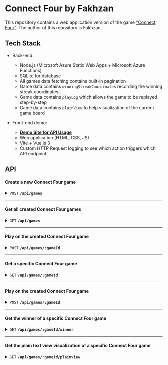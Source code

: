 # Connect Four by Fakhzan

This repository contains a web application version of the game ["Connect Four"](https://en.m.wikipedia.org/wiki/Connect_Four). The author of this repository is Fakhzan.


## Tech Stack

- Back-end:
    - Node.js (Microsoft Azure Static Web Apps + Microsoft Azure Functions)
    - SQLite for database
    - All games data fetching contains built-in pagination
    - Game data contains `winningStreakCoordinates` recording the winning streak coordinates
    - Game data contains `playLog` which allows the game to be replayed step-by-step
    - Game data contains `plainView` to help visualization of the current game board

- Front-end demo:
    - **[Demo Site for API Usage](https://connect-four.fakhzan.com)**
    - Web application (HTML, CSS, JS)
    - Vite + Vue.js 3
    - Custom HTTP Request logging to see which action triggers which API endpoint

## API

#### Create a new Connect Four game

<details>
 <summary><code>POST</code> <code><b>/api/games</b></code></summary>

##### Parameters

None

##### Response

| HTTP Code  | Content-Type     |
|------------|------------------|
| `200`      | `application/json` | 

##### Example Response (Returns the newly created Connect Four game's game object)
<details> <summary>JSON</summary>

```json
{
    "id": "d9b71799-0193-4413-a9d8-d584221dc3e7",
    "board": [
        [
            "e",
            "e",
            "e",
            "e",
            "e",
            "e",
            "e"
        ],
        [
            "e",
            "e",
            "e",
            "e",
            "e",
            "e",
            "e"
        ],
        [
            "e",
            "e",
            "e",
            "e",
            "e",
            "e",
            "e"
        ],
        [
            "e",
            "e",
            "e",
            "e",
            "e",
            "e",
            "e"
        ],
        [
            "e",
            "e",
            "e",
            "e",
            "e",
            "e",
            "e"
        ],
        [
            "e",
            "e",
            "e",
            "e",
            "e",
            "e",
            "e"
        ]
    ],
    "turn": "y",
    "winningStreakCoordinates": [],
    "status": "ongoing",
    "winner": null,
    "playLog": [],
    "updatedAt": "2023-11-20T14:29:20.810Z",
    "createdAt": "2023-11-20T14:29:20.810Z"
}
```
</details>
</details>

------------------------------------------------------------------------------------------

#### Get all created Connect Four games

<details>
 <summary><code>GET</code> <code><b>/api/games</b></code></summary>

##### Query Parameters

|   Query     |        Type      |     Required    | Default Value| Example Value
|------------|--------------------|----------------|--------------|---------------
| `page`      | `Integer`         |    `No`        | `1`            | `2`

##### Response

| HTTP Code  | Content-Type     |
|------------|------------------|
| `200`      | `application/json` | 

##### Example Response (Returns all the game objects on the (un)specified page)
<details> <summary>JSON</summary>

```json
{
    "games": [
        {
            "id": "5539bb05-ad22-4700-80c0-67f22f3e25eb",
            "board": [
                [
                    "e",
                    "e",
                    "e",
                    "e",
                    "e",
                    "e",
                    "e"
                ],
                [
                    "e",
                    "e",
                    "e",
                    "e",
                    "e",
                    "e",
                    "e"
                ],
                [
                    "e",
                    "e",
                    "e",
                    "e",
                    "e",
                    "e",
                    "e"
                ],
                [
                    "e",
                    "e",
                    "e",
                    "e",
                    "e",
                    "e",
                    "e"
                ],
                [
                    "e",
                    "e",
                    "e",
                    "e",
                    "e",
                    "e",
                    "e"
                ],
                [
                    "e",
                    "e",
                    "e",
                    "e",
                    "e",
                    "e",
                    "e"
                ]
            ],
            "turn": "y",
            "winningStreakCoordinates": [],
            "status": "ongoing",
            "winner": null,
            "playLog": [],
            "createdAt": "2023-11-20 15:42:06.675 +00:00",
            "updatedAt": "2023-11-20 15:42:06.675 +00:00",
            "plainView": "http://127.0.0.1:7071/api/games?page=1/api/games/5539bb05-ad22-4700-80c0-67f22f3e25eb/plainview"
        }
    ],
    "currentPage": 1,
    "totalPages": 1
}
```
</details>
</details>


------------------------------------------------------------------------------------------

#### Play on the created Connect Four game

<details>
 <summary><code>POST</code> <code><b>/api/games/:gameId</b></code></summary>

##### Body Parameters

|   Body     |        Type      |     Required    | Default Value| Example Value
|------------|--------------------|----------------|--------------|---------------
| `col`      | `Integer`         |    `Yes`        | `None`            | `3`

##### Response

| HTTP Code  | Content-Type     |
|------------|------------------|
| `200`      | `application/json` | 

##### Example Response (Retuns the game object)
<details> <summary>JSON</summary>

```json
{
    "id": "a07b1bee-534d-4c44-a391-bf9a4195bee2",
    "board": [
        [
            "e",
            "e",
            "e",
            "e",
            "e",
            "e",
            "e"
        ],
        [
            "e",
            "e",
            "e",
            "e",
            "e",
            "e",
            "e"
        ],
        [
            "e",
            "e",
            "e",
            "e",
            "e",
            "e",
            "e"
        ],
        [
            "e",
            "e",
            "e",
            "e",
            "e",
            "e",
            "e"
        ],
        [
            "e",
            "e",
            "e",
            "e",
            "e",
            "e",
            "e"
        ],
        [
            "e",
            "y",
            "e",
            "e",
            "e",
            "e",
            "e"
        ]
    ],
    "turn": "r",
    "winningStreakCoordinates": [],
    "status": "ongoing",
    "winner": "",
    "playLog": [
        {
            "color": "y",
            "col": 1
        }
    ],
    "createdAt": "2023-11-20 15:56:35.686 +00:00",
    "updatedAt": "2023-11-20 16:37:00.576 +00:00",
    "plainView": "http://127.0.0.1:7071/api/games/a07b1bee-534d-4c44-a391-bf9a4195bee2/plainview"
}
```
</details>
</details>



------------------------------------------------------------------------------------------

#### Get a specific Connect Four game

<details>
 <summary><code>GET</code> <code><b>/api/games/:gameId</b></code></summary>

##### Query Parameters

None

##### Response

| HTTP Code  | Content-Type     |
|------------|------------------|
| `200`      | `application/json` | 

##### Example Response (Retuns the game object)
<details> <summary>JSON</summary>

```json
{
    "id": "a07b1bee-534d-4c44-a391-bf9a4195bee2",
    "board": [
        [
            "e",
            "e",
            "e",
            "e",
            "e",
            "e",
            "e"
        ],
        [
            "e",
            "e",
            "e",
            "e",
            "e",
            "e",
            "e"
        ],
        [
            "e",
            "e",
            "e",
            "e",
            "e",
            "e",
            "e"
        ],
        [
            "e",
            "e",
            "e",
            "e",
            "e",
            "e",
            "e"
        ],
        [
            "e",
            "e",
            "e",
            "e",
            "e",
            "e",
            "e"
        ],
        [
            "e",
            "y",
            "e",
            "e",
            "e",
            "e",
            "e"
        ]
    ],
    "turn": "r",
    "winningStreakCoordinates": [],
    "status": "ongoing",
    "winner": "",
    "playLog": [
        {
            "color": "y",
            "col": 1
        }
    ],
    "createdAt": "2023-11-20 15:56:35.686 +00:00",
    "updatedAt": "2023-11-20 16:37:00.576 +00:00",
    "plainView": "http://127.0.0.1:7071/api/games/a07b1bee-534d-4c44-a391-bf9a4195bee2/plainview"
}
```
</details>
</details>


------------------------------------------------------------------------------------------

#### Play on the created Connect Four game

<details>
 <summary><code>POST</code> <code><b>/api/games/:gameId</b></code></summary>

##### Body Parameters

|   Body     |        Type      |     Required    | Default Value| Example Value
|------------|--------------------|----------------|--------------|---------------
| `col`      | `Integer`         |    `Yes`        | `None`            | `3`

##### Response

| HTTP Code  | Content-Type     |
|------------|------------------|
| `200`      | `application/json` | 

##### Example Response (Retuns the game object)
<details> <summary>JSON</summary>

```json
{
    "id": "a07b1bee-534d-4c44-a391-bf9a4195bee2",
    "board": [
        [
            "e",
            "e",
            "e",
            "e",
            "e",
            "e",
            "e"
        ],
        [
            "e",
            "e",
            "e",
            "e",
            "e",
            "e",
            "e"
        ],
        [
            "e",
            "e",
            "e",
            "e",
            "e",
            "e",
            "e"
        ],
        [
            "e",
            "e",
            "e",
            "e",
            "e",
            "e",
            "e"
        ],
        [
            "e",
            "e",
            "e",
            "e",
            "e",
            "e",
            "e"
        ],
        [
            "e",
            "y",
            "e",
            "e",
            "e",
            "e",
            "e"
        ]
    ],
    "turn": "r",
    "winningStreakCoordinates": [],
    "status": "ongoing",
    "winner": "",
    "playLog": [
        {
            "color": "y",
            "col": 1
        }
    ],
    "createdAt": "2023-11-20 15:56:35.686 +00:00",
    "updatedAt": "2023-11-20 16:37:00.576 +00:00",
    "plainView": "http://127.0.0.1:7071/api/games/a07b1bee-534d-4c44-a391-bf9a4195bee2/plainview"
}
```
</details>
</details>


------------------------------------------------------------------------------------------

#### Get the winner of a specific Connect Four game

<details>
 <summary><code>GET</code> <code><b>/api/games/:gameId/winner</b></code></summary>

##### Query Parameters

None

##### Response

| HTTP Code  | Content-Type     |
|------------|------------------|
| `200`      | `application/json` | 

##### Example Response (Retuns an object with "winner" key-value pair)
<details> <summary>JSON</summary>

```json
{
    "winner": "No winner yet."
}
```
</details>
</details>


------------------------------------------------------------------------------------------

#### Get the plain text view visualization of a specific Connect Four game

<details>
 <summary><code>GET</code> <code><b>/api/games/:gameId/plainview</b></code></summary>

##### Query Parameters

None

##### Response

| HTTP Code  | Content-Type     |
|------------|------------------|
| `200`      | `text/plain` | 

##### Example Response (Retuns an object with "winner" key-value pair)
<details> <summary>JSON</summary>

```text
e,e,e,e,e,e,e
e,e,e,e,e,e,e
e,e,y,e,e,e,e
e,e,y,r,e,e,e
e,e,y,r,e,e,e
e,e,y,r,e,e,e
```
</details>

> `Note: e = Empty (unplayed coordinate), y = Yellow coin at this coordinate r = Red coin at this coordinate.`
</details>
